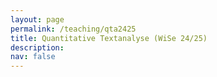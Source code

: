 ```yaml
---
layout: page
permalink: /teaching/qta2425
title: Quantitative Textanalyse (WiSe 24/25)
description: 
nav: false
---
```


<head>
    <meta charset="UTF-8">
    <meta name="viewport" content="width=device-width, initial-scale=1.0">
    <title>Fancy Table</title>
    <style>
        .fancy-table {
            width: 100%;
            border-collapse: collapse;
            text-align: left;
            vertical-align: top;
        }
        .fancy-table th, .fancy-table td {
            padding: 12px;
            border: 1px solid #ddd;
            text-align: left;
            vertical-align: top;
        }
        .fancy-table th {
            background-color: #f4f4f4;
            font-weight: bold;
        }
        .fancy-table tr:nth-child(even) {
            background-color: #f9f9f9;
        }
        .fancy-table tr:hover {
            background-color: #f1f1f1;
        }

        .plain-table {
            width: 100%;
            text-align: left;
            vertical-align: top;
        }
        .plain-table th, .plain-table td {
            padding: 12px;
        }
    </style>
</head>
<body>
    <h3>Inhalt</h3><br>
    <p>Wir leben in einer Welt von "big data", welche auch vor unserer Arbeit als Politikwissenschaftler*innen nicht Halt macht. Jeden Tag begründen politische Akteur*innen ihre Entscheidungen auf verschiedenen Kommunikationskanälen, Institutionen veröffentlichen Policy Reports, und Bürger*innen äußern ihre Meinung in sozialen Medien und in den Kommentarbereichen von Zeitungen. Doch wie können wir diese Datenmengen sinnvoll nutzen? </p>
    <p>Dieses Methodenseminar gibt einen Einblick in die quantitative Textanalyse, eine Art der Inhaltsanalyse, welche Texte anhand von numerischen Gemeinsamkeiten untersucht. Dabei werden die Student*innen im Laufe des Seminars lernen, (1) Textdaten von öffentlich zugänglichen Webseiten zu sammeln, (2) das Rohmaterial für verschiedene Analysen vorzubereiten sowie (3) verschiedene Techniken der quantitativen Textanalyse anzuwenden. Dabei werden die Studierenden auch ein Basisverständnis von neueren Entwicklungen der Textanalyse (wie von Transformer oder Large Language Modellen entwickeln). Die einzelnen Sitzungen werden dabei sehr praxisorientiert sein und Studierenden die Möglichkeit geben, ein eigenes Projekt im Rahmen des Seminars zu realisieren. Hierbei werden sie eine eigene Forschungsfrage entwickeln, theoretische Erwartungen formulieren, Forschungsdaten erschließen und eine passende Methode der quantitativen Textanalyse anwenden. </p>
    Der Syllabus lässt sich <a href="{{ site.url }}assets/pdf/qta/qta_syllabus.pdf">hier</a> herunterladen.
    <br>

	Das Seminar findet wöchentlich am Mittwoch zwischen 16-18 Uhr im Seminarraum SCH 100.107 statt. Student*innen werden gebeten, ihre Laptops mitzubringen. 
    <br>
    <h3>Materialien</h3>
    Um den Beispielcode durchlaufen lassen zu können, sollten zuerst die Dateien lokal gespeichert werden und in derselben Dateistruktur ein .Rproj-Datei erstellt werden. Über einen Doppelklick auf das .Rproj-File öffnet sich RStudio, über das das .RMD-File geöffnet werden kann. Eine Kurzanleitung lässt sich bspw. <a href="https://intro2r.com/rsprojs.html">hier</a> finden. <br>
	<br>
	<h4>1. Woche: Einführung</h4>
	<a href="{{ site.url }}assets/pdf/qta/introduction.pdf">Slides</a>
	<br>
	<h4>2. und 3. Woche: Crashkurs in R</h4>
	<table class="fancy-table">
        <tr>
            <th style="width:33%;">Slides</th>
            <th style="width:33%;">Code</th>
            <th style="width:33%;">Daten</th>
        </tr>
        <tr>
            <td><a href="{{ site.url }}assets/pdf/qta/crashkurs.pdf">Slides</a><<br>
			<a href="{{ site.url }}assets/pdf/qta/crashkurs2.pdf">Slides (Woche 2)</a></td>
            <td><a href="{{ site.url }}assets/code/qta2425/einfuehrung.RMD">Einführung</a><br>
			<a href="{{ site.url }}assets/code/qta2425/tutorial_empty.Rmd">Tutorial</a><br>
            </td>
            <td><a href="{{ site.url }}assets/data/allb18.dta">Allbus 2018</a> <br>
                <a href="{{ site.url }}assets/data/SnowballStopwordsGerman_utf8.txt">Stopwords</a> <br>
				<a href="{{ site.url }}assets/data/test_set.csv">.csv-Testdatei</a> <br>
				<a href="{{ site.url }}assets/data/unemployment_1222.xlsx">.xlsx-Testdatei</a> 
				</td>
        </tr>
    </table>